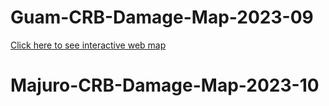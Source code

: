 # Guam-CRB-Damage-Map-2023-09
[Click here to see interactive web map](https://aubreymoore.github.io/Guam-CRB-Damage-Map-2023-09/webmap/#11/13.4434/144.7725)
# Majuro-CRB-Damage-Map-2023-10
